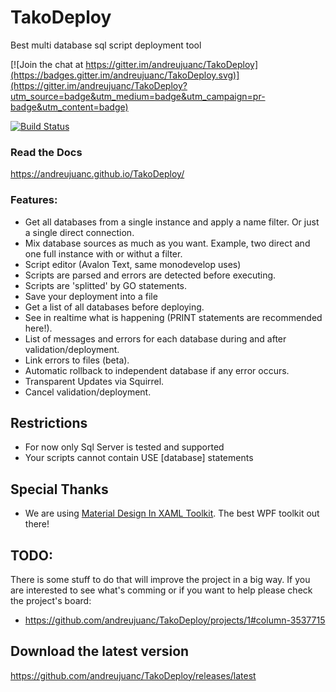 # TakoDeploy
Best multi database sql script deployment tool

[![Join the chat at https://gitter.im/andreujuanc/TakoDeploy](https://badges.gitter.im/andreujuanc/TakoDeploy.svg)](https://gitter.im/andreujuanc/TakoDeploy?utm_source=badge&utm_medium=badge&utm_campaign=pr-badge&utm_content=badge)

[![Build Status](https://dev.azure.com/andreujuan/TakoDeploy/_apis/build/status/andreujuanc.TakoDeploy)](https://dev.azure.com/andreujuan/TakoDeploy/_build/latest?definitionId=12)

### Read the Docs
https://andreujuanc.github.io/TakoDeploy/

### Features:
 - Get all databases from a single instance and apply a name filter. Or just a single direct connection.
 - Mix database sources as much as you want. Example, two direct and one full instance with or withut a filter.
 - Script editor (Avalon Text, same monodevelop uses)
 - Scripts are parsed and errors are detected before executing.
 - Scripts are 'splitted' by GO statements.
 - Save your deployment into a file
 - Get a list of all databases before deploying.
 - See in realtime what is happening (PRINT statements are recommended here!).
 - List of messages and errors for each database during and after validation/deployment.
 - Link errors to files (beta).
 - Automatic rollback to independent database if any error occurs.
 - Transparent Updates via Squirrel.
 - Cancel validation/deployment.

## Restrictions
 - For now only Sql Server is tested and supported
 - Your scripts cannot contain USE [database] statements
 
## Special Thanks
 - We are using [Material Design In XAML Toolkit](https://github.com/ButchersBoy/MaterialDesignInXamlToolkit). The best WPF toolkit out there!

## TODO:
There is some stuff to do that will improve the project in a big way. If you are interested to see what's comming or if you want to help please check the project's board:
 - https://github.com/andreujuanc/TakoDeploy/projects/1#column-3537715

## Download the latest version
https://github.com/andreujuanc/TakoDeploy/releases/latest

